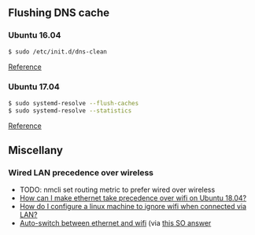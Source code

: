 ## Flushing DNS cache
###  Ubuntu 16.04
```bash
$ sudo /etc/init.d/dns-clean
```
[Reference](http://www.makeuseof.com/tag/flush-dns-cache-ubuntu/)

### Ubuntu 17.04
```bash
$ sudo systemd-resolve --flush-caches
$ sudo systemd-resolve --statistics
```
[Reference](https://askubuntu.com/a/909173)


## Miscellany

### Wired LAN precedence over wireless

- TODO: nmcli set routing metric to prefer wired over wireless
- [How can I make ethernet take precedence over wifi on Ubuntu 18.04?](https://unix.stackexchange.com/questions/494864/how-can-i-make-ethernet-take-precedence-over-wifi-on-ubuntu-18-04)
- [How do I configure a linux machine to ignore wifi when connected via LAN?
](https://superuser.com/questions/630981/how-do-i-configure-a-linux-machine-to-ignore-wifi-when-connected-via-lan)
- [Auto-switch between ethernet and wifi](https://matoski.com/article/wifi-ethernet-autoswitch/) (via [this SO answer](https://unix.stackexchange.com/a/509072/117411)
